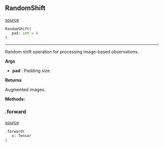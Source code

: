 #


## RandomShift
[source](https://github.com/RLE-Foundation/Hsuanwu\blob\main\hsuanwu/xplore/augmentation/random_shift.py\#L8)
```python 
RandomShift(
   pad: int = 4
)
```


---
Random shift operation for processing image-based observations.


**Args**

* **pad**  : Padding size.


**Returns**

Augmented images.


**Methods:**


### .forward
[source](https://github.com/RLE-Foundation/Hsuanwu\blob\main\hsuanwu/xplore/augmentation/random_shift.py\#L22)
```python
.forward(
   x: Tensor
)
```

